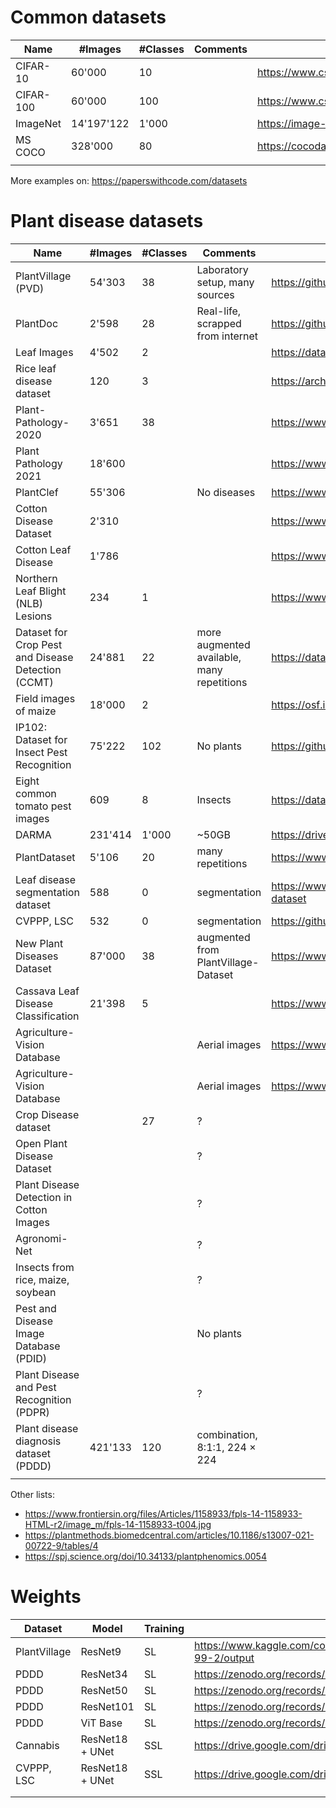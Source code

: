 # Common datasets

| Name      | #Images    | #Classes | Comments | Links                                       |
| --------- | ---------- | -------- | -------- | ------------------------------------------- |
| CIFAR-10  | 60'000     | 10       |          | https://www.cs.toronto.edu/~kriz/cifar.html |
| CIFAR-100 | 60'000     | 100      |          | https://www.cs.toronto.edu/~kriz/cifar.html |
| ImageNet  | 14'197'122 | 1'000    |          | https://image-net.org/index.php             |
| MS COCO   | 328'000    | 80       |          | https://cocodataset.org/                    |
|           |            |          |          |                                             |

More examples on: https://paperswithcode.com/datasets

# Plant disease datasets

| Name                                               | #Images | #Classes | Comments                                   | Link                                                                             |
| -------------------------------------------------- | ------- | -------- | ------------------------------------------ | -------------------------------------------------------------------------------- |
| PlantVillage (PVD)                                 | 54'303  | 38       | Laboratory setup, many sources             | https://github.com/spMohanty/PlantVillage-Dataset                                |
| PlantDoc                                           | 2'598   | 28       | Real-life, scrapped from internet          | https://github.com/pratikkayal/PlantDoc-Dataset                                  |
| Leaf Images                                        | 4'502   | 2        |                                            | https://data.mendeley.com/datasets/hb74ynkjcn/1                                  |
| Rice leaf disease dataset                          | 120     | 3        |                                            | https://archive.ics.uci.edu/ml/datasets/Rice+Leaf+Diseases                       |
| Plant-Pathology-2020                               | 3'651   | 38       |                                            | https://www.kaggle.com/c/plant-pathology-2020-fgvc7/data                         |
| Plant Pathology 2021                               | 18'600  |          |                                            | https://www.kaggle.com/competitions/plant-pathology-2021-fgvc8/data              |
| PlantClef                                          | 55'306  |          | No diseases                                | https://www.aicrowd.com/clef_tasks/83/task_dataset_files?challenge_id=1009       |
| Cotton Disease Dataset                             | 2'310   |          |                                            | https://www.kaggle.com/datasets/janmejaybhoi/cotton-disease-dataset              |
| Cotton Leaf Disease                                | 1'786   |          |                                            | https://www.kaggle.com/datasets/raaavan/cottonleafinfection                      |
| Northern Leaf Blight (NLB) Lesions                 | 234     | 1        |                                            | https://www.scidb.cn/en/c/p00001                                                 |
| Dataset for Crop Pest and Disease Detection (CCMT) | 24'881  | 22       | more augmented available, many repetitions | https://data.mendeley.com/datasets/bwh3zbpkpv/1                                  |
| Field images of maize                              | 18'000  | 2        |                                            | https://osf.io/p67rz/                                                            |
| IP102: Dataset for Insect Pest Recognition         | 75'222  | 102      | No plants                                  | https://github.com/xpwu95/IP102                                                  |
| Eight common tomato pest images                    | 609     | 8        | Insects                                    | https://data.mendeley.com/datasets/s62zm6djd2/1                                  |
| DARMA                                              | 231'414 | 1'000    | ~50GB                                      | https://drive.google.com/drive/folders/13bOuB7U15CgYMm1vrd0jgtOXFwMlHqXf         |
| PlantDataset                                       | 5'106   | 20       | many repetitions                           | https://www.kaggle.com/datasets/duggudurgesh/plantdataset                        |
| Leaf disease segmentation dataset                  | 588     | 0        | segmentation                               | https://www.kaggle.com/datasets/fakhrealam9537/leaf-disease-segmentation-dataset |
| CVPPP, LSC                                         | 532     | 0        | segmentation                               | https://github.com/lxfhfut/Self-Supervised-Leaf-Segmentation                     |
| New Plant Diseases Dataset                         | 87'000  | 38       | augmented from PlantVillage-Dataset        | https://www.kaggle.com/datasets/vipoooool/new-plant-diseases-dataset/data        |
| Cassava Leaf Disease Classification                | 21'398  | 5        |                                            | https://www.kaggle.com/competitions/cassava-leaf-disease-classification          |
| Agriculture-Vision Database                        |         |          | Aerial images                              | https://www.agriculture-vision.com/agriculture-vision-2020/dataset               |
| Agriculture-Vision Database                        |         |          | Aerial images                              | https://www.agriculture-vision.com/agriculture-vision-2021/dataset-2021          |
| Crop Disease dataset                               |         | 27       | ?                                          |                                                                                  |
| Open Plant Disease Dataset                         |         |          | ?                                          |                                                                                  |
| Plant Disease Detection in Cotton Images           |         |          | ?                                          |                                                                                  |
| Agronomi-Net                                       |         |          | ?                                          |                                                                                  |
| Insects from rice, maize, soybean                  |         |          | ?                                          |                                                                                  |
| Pest and Disease Image Database (PDID)             |         |          | No plants                                  |                                                                                  |
| Plant Disease and Pest Recognition (PDPR)          |         |          | ?                                          |                                                                                  |
| Plant disease diagnosis dataset (PDDD)             | 421'133 | 120      | combination, 8:1:1, 224 × 224              |                                                                                  |
|                                                    |         |          |                                            |                                                                                  |

Other lists:

- https://www.frontiersin.org/files/Articles/1158933/fpls-14-1158933-HTML-r2/image_m/fpls-14-1158933-t004.jpg
- https://plantmethods.biomedcentral.com/articles/10.1186/s13007-021-00722-9/tables/4
- https://spj.science.org/doi/10.34133/plantphenomics.0054

# Weights

| Dataset      | Model           | Training | Link                                                                                     |
| ------------ | --------------- | -------- | ---------------------------------------------------------------------------------------- |
| PlantVillage | ResNet9         | SL       | https://www.kaggle.com/code/atharvaingle/plant-disease-classification-resnet-99-2/output |
| PDDD         | ResNet34        | SL       | https://zenodo.org/records/7890438                                                       |
| PDDD         | ResNet50        | SL       | https://zenodo.org/records/7890438                                                       |
| PDDD         | ResNet101       | SL       | https://zenodo.org/records/7890438                                                       |
| PDDD         | ViT Base        | SL       | https://zenodo.org/records/7890438                                                       |
| Cannabis     | ResNet18 + UNet | SSL      | https://drive.google.com/drive/folders/1zJBUnGh_A0xd4VZgkzx9ShC1XZ0ALaB6                 |
| CVPPP, LSC   | ResNet18 + UNet | SSL      | https://drive.google.com/drive/folders/1zJBUnGh_A0xd4VZgkzx9ShC1XZ0ALaB6                 |
|              |                 |          |                                                                                          |
|              |                 |          |                                                                                          |
